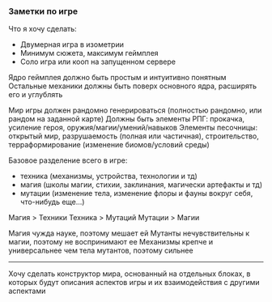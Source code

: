 ### Заметки по игре

Что я хочу сделать:
- Двумерная игра в изометрии
- Минимум сюжета, максимум геймплея
- Соло игра или кооп на запущенном сервере

Ядро геймплея должно быть простым и интуитивно понятным
Остальные механики должны быть поверх основного ядра, расширять его и углублять

Мир игры должен рандомно генерироваться (полностью рандомно, или рандом на заданной карте)
Должны быть элементы РПГ: прокачка, усиление героя, оружия/магии/умений/навыков
Элементы песочницы: открытый мир, разрушаемость (полная или частичная), строительство, терраформирование (изменение биомов/условий среды)

Базовое разделение всего в игре:
* техника (механизмы, устройства, технологии и тд)
* магия (школы магии, стихии, заклинания, магически артефакты и тд)
* мутации (изменение тела, изменение флоры и фауны вокруг себя, что-нибудь еще...)

Магия > Техники
Техника > Мутаций
Мутации > Магии

Магия чужда науке, поэтому мешает ей
Мутанты нечувствительны к магии, поэтому не воспринимают ее
Механизмы крепче и универсальнее чем тела мутантов, поэтому сильнее

---

Хочу сделать конструктор мира, основанный на отдельных блоках, в которых будут описания аспектов игры и их взаимодействия с другими аспектами
